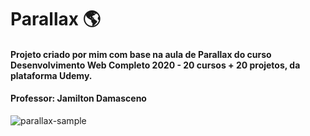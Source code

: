 # Parallax :earth_americas:

#### Projeto criado por mim com base na aula de Parallax do curso Desenvolvimento Web Completo 2020 - 20 cursos + 20 projetos, da plataforma Udemy.

#### Professor: Jamilton Damasceno

![parallax-sample](https://user-images.githubusercontent.com/73860240/103817508-9b18ee80-5045-11eb-9225-5d9ad2857aac.png)
